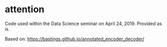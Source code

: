 # attention

Code used within the Data Science seminar on April 24, 2019.
Provided as is.

Based on: https://bastings.github.io/annotated_encoder_decoder/
